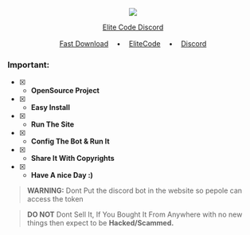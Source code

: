 <p align="center">
<img src="https://img.shields.io/github/languages/top/elitecodestudio/elite-cdn?color=eddd02&label-style=flat-square" </a>
</p>

<p align="center">
<a href="https://discord.gg/sPuxqM8J3j">Elite Code Discord</a>

</p>
<p align="center">
<a href="https://github.com/elitecodestudio/elite-cdn/archive/refs/heads/main.zip">Fast Download</a> ㅤ•ㅤ
<a href="https://discord.gg/sPuxqM8J3j">EliteCode</a> ㅤ•ㅤ
<a href="https://discord.com/">Discord</a>
</p>

### Important:
- [x] - **OpenSource Project**

- [x] - **Easy Install**
- [x] - **Run The Site**
- [x] - **Config The Bot & Run It**

- [x] - **Share It With Copyrights**
- [x] - **Have A nice Day :)**

> **WARNING:** Dont Put the discord bot in the website so pepole can access the token

> **DO NOT** Dont Sell It, If You Bought It From Anywhere with no new things then expect to be **Hacked/Scammed.**
